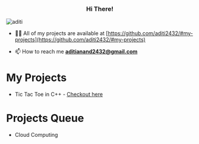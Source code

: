 <head>
  <link rel="stylesheet" href="https://cdn.jsdelivr.net/gh/devicons/devicon@v2.14.0/devicon.min.css">
</head>
<h3 align="center">Hi There!</h3>

<p align="left"> <img src="https://komarev.com/ghpvc/?username=aditi2432&label=Profile%20views&color=0e75b6&style=flat" alt="aditi" /> </p>

- 👨‍💻 All of my projects are available at [https://github.com/aditi2432/#my-projects](https://github.com/aditi2432/#my-projects)

- 📫 How to reach me **aditianand2432@gmail.com**

# My Projects
- Tic Tac Toe in C++ - [Checkout here](https://github.com/aditi2432/tic-tac-toe)

# Projects Queue
- Cloud Computing
